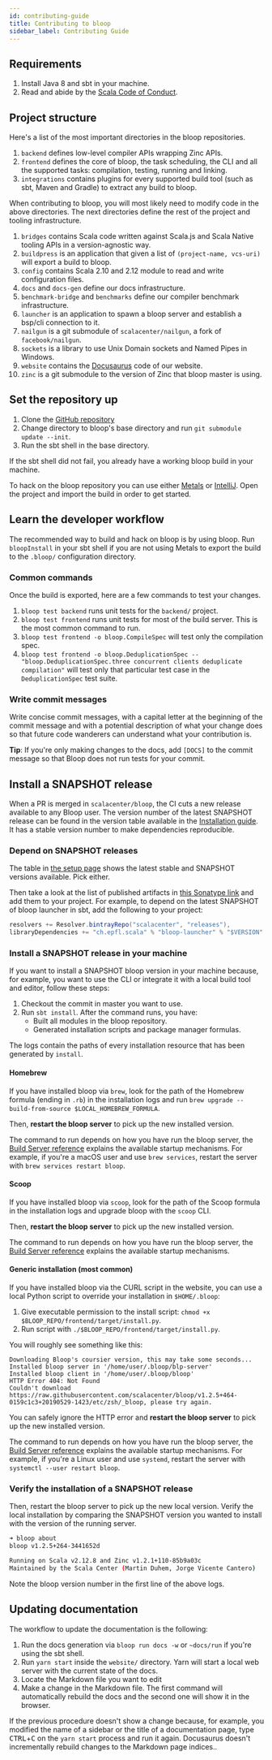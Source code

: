 ```yaml
---
id: contributing-guide
title: Contributing to bloop
sidebar_label: Contributing Guide
---
```


## Requirements

1. Install Java 8 and sbt in your machine.
1. Read and abide by the [Scala Code of Conduct](https://www.scala-lang.org/conduct/).

## Project structure

Here's a list of the most important directories in the bloop repositories.

1. `backend` defines low-level compiler APIs wrapping Zinc APIs.
1. `frontend` defines the core of bloop, the task scheduling, the CLI and all the supported tasks: compilation, testing, running and linking.
1. `integrations` contains plugins for every supported build tool (such as sbt, Maven and Gradle) to extract any build to bloop.

When contributing to bloop, you will most likely need to modify code in the
above directories. The next directories define the rest of the project and
tooling infrastructure.

1. `bridges` contains Scala code written against Scala.js and Scala Native tooling APIs in a version-agnostic way.
1. `buildpress` is an application that given a list of `(project-name, vcs-uri)` will export a build to bloop.
1. `config` contains Scala 2.10 and 2.12 module to read and write configuration files.
1. `docs` and `docs-gen` define our docs infrastructure.
1. `benchmark-bridge` and `benchmarks` define our compiler benchmark infrastructure.
1. `launcher` is an application to spawn a bloop server and establish a
bsp/cli connection to it.
1. `nailgun` is a git submodule of `scalacenter/nailgun`, a fork of `facebook/nailgun`.
1. `sockets` is a library to use Unix Domain sockets and Named Pipes in Windows.
1. `website` contains the [Docusaurus](https://docusaurus.io/) code of our website. 
1. `zinc` is a git submodule to the version of Zinc that bloop master is using.

## Set the repository up

1. Clone the [GitHub repository](https://github.com/scalacenter/bloop)
1. Change directory to bloop's base directory and run `git submodule update --init`.
1. Run the sbt shell in the base directory.

If the sbt shell did not fail, you already have a working bloop build in your
machine.

To hack on the bloop repository you can use either
[Metals](https://scalameta.org/metals/) or
[IntelliJ](https://www.jetbrains.com/idea/). Open the project and import the
build in order to get started.

## Learn the developer workflow

The recommended way to build and hack on bloop is by using bloop. Run
`bloopInstall` in your sbt shell if you are not using Metals to export the build to the
`.bloop/` configuration directory.

### Common commands

Once the build is exported, here are a few commands to test your changes.

1. `bloop test backend` runs unit tests for the `backend/` project.
1. `bloop test frontend` runs unit tests for most of the build server. This is the most common command to run.
1. `bloop test frontend -o bloop.CompileSpec` will test only the compilation spec.
1. `bloop test frontend -o bloop.DeduplicationSpec -- "bloop.DeduplicationSpec.three concurrent clients deduplicate compilation"` will test only that particular test case in the `DeduplicationSpec` test suite.

### Write commit messages

Write concise commit messages, with a capital letter at the beginning of the
commit message and with a potential description of what your change does so
that future code wanderers can understand what your contribution is.

**Tip**: If you're only making changes to the docs, add `[DOCS]` to the commit
message so that Bloop does not run tests for your commit.

## Install a SNAPSHOT release

When a PR is merged in `scalacenter/bloop`, the CI cuts a new release
available to any Bloop user. The version number of the latest SNAPSHOT
release can be found in the version table available in the [Installation
guide](/bloop/setup). It has a stable version number to
make dependencies reproducible.

### Depend on SNAPSHOT releases

The table in [the setup page](/bloop/setup) shows the latest stable and
SNAPSHOT versions available. Pick either.

Then take a look at the list of published artifacts in [this Sonatype
link](https://search.maven.org/search?q=g:ch.epfl.scala%20a:bloop*) and add
them to your project. For example, to depend on the latest SNAPSHOT of bloop
launcher in sbt, add the following to your project:

```scala
resolvers += Resolver.bintrayRepo("scalacenter", "releases"),
libraryDependencies += "ch.epfl.scala" % "bloop-launcher" % "$VERSION"
```

### Install a SNAPSHOT release in your machine

If you want to install a SNAPSHOT bloop version in your machine because, for
example, you want to use the CLI or integrate it with a local build tool and
editor, follow these steps:

1. Checkout the commit in master you want to use.
1. Run `sbt install`. After the command runs, you have:
    * Built all modules in the bloop repository.
    * Generated installation scripts and package manager formulas.

The logs contain the paths of every installation resource that has been
generated by `install`.

#### Homebrew

If you have installed bloop via `brew`, look for the path of the Homebrew
formula (ending in `.rb`) in the installation logs and run `brew upgrade
--build-from-source $LOCAL_HOMEBREW_FORMULA`.

Then, **restart the bloop server** to pick up the new installed version.

The command to run depends on how you have run the bloop server, the [Build
Server reference](server.md) explains the available startup mechanisms. For
example, if you're a macOS user and use `brew services`, restart the server
with `brew services restart bloop`.

#### Scoop

If you have installed bloop via `scoop`, look for the path of the Scoop
formula in the installation logs and upgrade bloop with the `scoop` CLI.

Then, **restart the bloop server** to pick up the new installed version.

The command to run depends on how you have run the bloop server, the [Build
Server reference](server.md) explains the available startup mechanisms.

#### Generic installation (most common)

If you have installed bloop via the CURL script in the website, you can use a
local Python script to override your installation in `$HOME/.bloop`:

1. Give executable permission to the install script: `chmod +x $BLOOP_REPO/frontend/target/install.py`.
1. Run script with `./$BLOOP_REPO/frontend/target/install.py`.

You will roughly see something like this:
  
```
Downloading Bloop's coursier version, this may take some seconds...
Installed bloop server in '/home/user/.bloop/blp-server'
Installed bloop client in '/home/user/.bloop/bloop'
HTTP Error 404: Not Found
Couldn't download https://raw.githubusercontent.com/scalacenter/bloop/v1.2.5+464-0159c1c3+20190529-1423/etc/zsh/_bloop, please try again.
```
  
You can safely ignore the HTTP error and **restart the bloop server** to
pick up the new installed version.

The command to run depends on how you have run the bloop server, the [Build
Server reference](server.md) explains the available startup mechanisms. For
example, if you're a Linux user and use `systemd`, restart the server with
`systemctl --user restart bloop`.

### Verify the installation of a SNAPSHOT release

Then, restart the bloop server to pick up the new local version. Verify the
local installation by comparing the SNAPSHOT version you wanted to install
with the version of the running server.

```bash
➜ bloop about
bloop v1.2.5+264-3441652d

Running on Scala v2.12.8 and Zinc v1.2.1+110-85b9a03c
Maintained by the Scala Center (Martin Duhem, Jorge Vicente Cantero)
```

Note the bloop version number in the first line of the above logs.

## Updating documentation

The workflow to update the documentation is the following:

1. Run the docs generation via `bloop run docs -w` or `~docs/run` if you're using the sbt shell.
1. Run `yarn start` inside the `website/` directory. Yarn will start a local web server with the current state of the docs.
1. Locate the Markdown file you want to edit
1. Make a change in the Markdown file. The first command will automatically rebuild the docs and the second one will show it in the browser.

If the previous procedure doesn't show a change because, for example, you
modified the name of a sidebar or the title of a documentation page, type
<kbd>CTRL</kbd>+<kbd>C</kbd> on the `yarn start` process and run it again.
Docusaurus doesn't incrementally rebuild changes to the Markdown page
indices..

